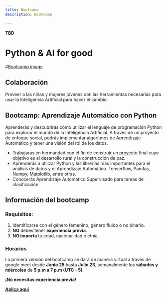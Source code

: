 ```yaml
---
title: Bootcamp
description: Bootcamp

---
```

**TBD**

# Python & AI for good

#[Bootcamp image](https://hub.laboratoria.la/hubfs/Talent%20Fest%20SAP003-18-1-1.jpg)

## Colaboración

Proveer a las niñas y mujeres jóvenes con las herramientas necesarias para usar la Inteligencia Artificial para hacer el cambio.

## Bootcamp: Aprendizaje Automático con Python

Aprenderás y descubrirás cómo utilizar el lenguaje de programación Python para explorar el mundo de la Inteligencia Artificial. A través de un proyecto de enfoque social, podrás implementar algoritmos de Aprendizaje Automático y tener una visión del rol de los datos.

* Trabajaras en hermandad con el fin de construir un proyecto final cuyo objetivo es el desarrollo rural y la construcción de paz.
* Aprenderás a utilizar Python y las librerías más importantes para el análisis de datos y el Aprendizaje Automático. Tenserflow, Pandas, Numpy, Matplotlib, entre otras.
* Conocerás Aprendizaje Automático Supervisado para tareas de clasificación

## Información del bootcamp

### Requisitos:

1. Identificarse con el género femenino, género fluido o no binario.
2. **NO** debes tener **experiencia previa**.
3. **NO importa** tu edad, nacionalidad o etnia.

### Horarios

La primera versión del bootcamp se dará de manera virtual a través de google meet desde **Junio 25** hasta **Julio 23**, semanalmente los **sábados y miércoles** de **5 p.m a 7 p.m (UTC - 5)**.

**¡No necesitas experiencia previa!**

[**Aplica aquí**](https://lu.ma/community/com-LBpC9Ik73ZEJvnj/apply)